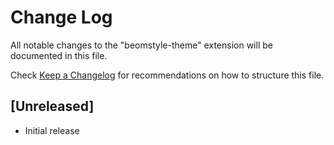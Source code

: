 # Change Log

All notable changes to the "beomstyle-theme" extension will be documented in this file.

Check [Keep a Changelog](http://keepachangelog.com/) for recommendations on how to structure this file.

## [Unreleased]

- Initial release